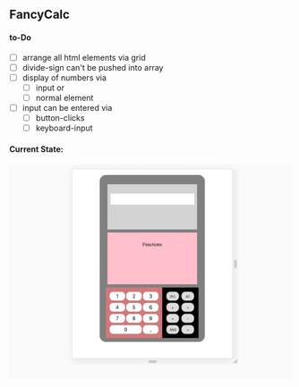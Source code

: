 ## FancyCalc

#### to-Do
- [ ] arrange all html elements via grid
- [ ] divide-sign can't be pushed into array
- [ ] display of numbers via
    - [ ] input or
    - [ ] normal element
- [ ] input can be entered via
    - [ ] button-clicks
    - [ ] keyboard-input

#### Current State:

![](images/screenshot.png)

